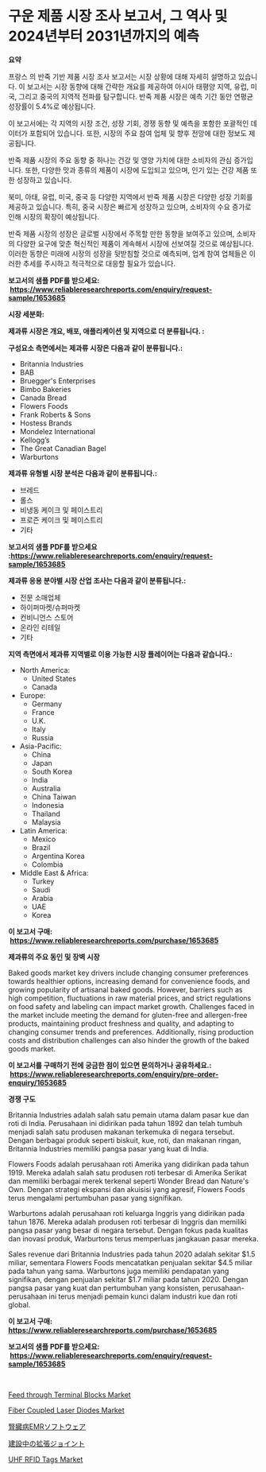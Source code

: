<p><h1>구운 제품 시장 조사 보고서, 그 역사 및 2024년부터 2031년까지의 예측</h1></p><p><strong>요약</strong></p>
<p><p>프랑스 의 반죽 기반 제품 시장 조사 보고서는 시장 상황에 대해 자세히 설명하고 있습니다. 이 보고서는 시장 동향에 대해 간략한 개요를 제공하여 아시아 태평양 지역, 유럽, 미국, 그리고 중국의 지역적 전파를 탐구합니다. 반죽 제품 시장은 예측 기간 동안 연평균 성장률이 5.4%로 예상됩니다.</p><p>이 보고서에는 각 지역의 시장 조건, 성장 기회, 경쟁 동향 및 예측을 포함한 포괄적인 데이터가 포함되어 있습니다. 또한, 시장의 주요 참여 업체 및 향후 전망에 대한 정보도 제공됩니다.</p><p>반죽 제품 시장의 주요 동향 중 하나는 건강 및 영양 가치에 대한 소비자의 관심 증가입니다. 또한, 다양한 맛과 종류의 제품이 시장에 도입되고 있으며, 인기 있는 건강 제품 또한 성장하고 있습니다.</p><p>북미, 아태, 유럽, 미국, 중국 등 다양한 지역에서 반죽 제품 시장은 다양한 성장 기회를 제공하고 있습니다. 특히, 중국 시장은 빠르게 성장하고 있으며, 소비자의 수요 증가로 인해 시장의 확장이 예상됩니다.</p><p>반죽 제품 시장의 성장은 글로벌 시장에서 주목할 만한 동향을 보여주고 있으며, 소비자의 다양한 요구에 맞춘 혁신적인 제품이 계속해서 시장에 선보여질 것으로 예상됩니다. 이러한 동향은 미래에 시장의 성장을 뒷받침할 것으로 예측되며, 업계 참여 업체들은 이러한 추세를 주시하고 적극적으로 대응할 필요가 있습니다.</p></p>
<p><strong>보고서의 샘플 PDF를 받으세요: &nbsp;<a href="https://www.reliableresearchreports.com/enquiry/request-sample/1653685">https://www.reliableresearchreports.com/enquiry/request-sample/1653685</a></strong></p>
<p><strong>시장 세분화:</strong></p>
<p><strong> 제과류 시장은 개요, 배포, 애플리케이션 및 지역으로 더 분류됩니다. :</strong></p>
<p><strong>구성요소 측면에서는 제과류 시장은 다음과 같이 분류됩니다.:</strong></p>
<p><ul><li>Britannia Industries</li><li>BAB</li><li>Bruegger's Enterprises</li><li>Bimbo Bakeries</li><li>Canada Bread</li><li>Flowers Foods</li><li>Frank Roberts & Sons</li><li>Hostess Brands</li><li>Mondelez International</li><li>Kellogg’s</li><li>The Great Canadian Bagel</li><li>Warburtons</li></ul></p>
<p><strong> 제과류 유형별 시장 분석은 다음과 같이 분류됩니다.:</strong></p>
<p><ul><li>브레드</li><li>롤스</li><li>비냉동 케이크 및 페이스트리</li><li>프로즌 케이크 및 페이스트리</li><li>기타</li></ul></p>
<p><strong>보고서의 샘플 PDF를 받으세요 :<a href="https://www.reliableresearchreports.com/enquiry/request-sample/1653685">https://www.reliableresearchreports.com/enquiry/request-sample/1653685</a></strong></p>
<p><strong> 제과류 응용 분야별 시장 산업 조사는 다음과 같이 분류됩니다.:</strong></p>
<p><ul><li>전문 소매업체</li><li>하이퍼마켓/슈퍼마켓</li><li>컨비니언스 스토어</li><li>온라인 리테일</li><li>기타</li></ul></p>
<p><strong>지역 측면에서 제과류 지역별로 이용 가능한 시장 플레이어는 다음과 같습니다.:</strong></p>
<p><ul>
    <li>
        North America:
        <ul>
            <li>United States</li>
            <li>Canada</li>
        </ul>
    </li>
    <li>
        Europe:
        <ul>
            <li>Germany</li>
            <li>France</li>
            <li>U.K.</li>
            <li>Italy</li>
            <li>Russia</li>
        </ul>
    </li>
    <li>
        Asia-Pacific:
        <ul>
            <li>China</li>
            <li>Japan</li>
            <li>South Korea</li>
            <li>India</li>
            <li>Australia</li>
            <li>China Taiwan</li>
            <li>Indonesia</li>
            <li>Thailand</li>
            <li>Malaysia</li>
        </ul>
    </li>
    <li>
        Latin America:
        <ul>
            <li>Mexico</li>
            <li>Brazil</li>
            <li>Argentina Korea</li>
            <li>Colombia</li>
        </ul>
    </li>
    <li>
        Middle East & Africa:
        <ul>
            <li>Turkey</li>
            <li>Saudi</li>
            <li>Arabia</li>
            <li>UAE</li>
            <li>Korea</li>
        </ul>
    </li>
    </ul></p>
<p><strong>이 보고서 구매: &nbsp;<a href="https://www.reliableresearchreports.com/purchase/1653685">https://www.reliableresearchreports.com/purchase/1653685</a></strong></p>
<p><strong>제과류의 주요 동인 및 장벽 시장</strong></p>
<p><p>Baked goods market key drivers include changing consumer preferences towards healthier options, increasing demand for convenience foods, and growing popularity of artisanal baked goods. However, barriers such as high competition, fluctuations in raw material prices, and strict regulations on food safety and labeling can impact market growth. Challenges faced in the market include meeting the demand for gluten-free and allergen-free products, maintaining product freshness and quality, and adapting to changing consumer trends and preferences. Additionally, rising production costs and distribution challenges can also hinder the growth of the baked goods market.</p></p>
<p><strong>이 보고서를 구매하기 전에 궁금한 점이 있으면 문의하거나 공유하세요.: &nbsp;<a href="https://www.reliableresearchreports.com/enquiry/pre-order-enquiry/1653685">https://www.reliableresearchreports.com/enquiry/pre-order-enquiry/1653685</a></strong></p>
<p><strong>경쟁 구도</strong></p>
<p><p>Britannia Industries adalah salah satu pemain utama dalam pasar kue dan roti di India. Perusahaan ini didirikan pada tahun 1892 dan telah tumbuh menjadi salah satu produsen makanan terkemuka di negara tersebut. Dengan berbagai produk seperti biskuit, kue, roti, dan makanan ringan, Britannia Industries memiliki pangsa pasar yang kuat di India.</p><p>Flowers Foods adalah perusahaan roti Amerika yang didirikan pada tahun 1919. Mereka adalah salah satu produsen roti terbesar di Amerika Serikat dan memiliki berbagai merek terkenal seperti Wonder Bread dan Nature's Own. Dengan strategi ekspansi dan akuisisi yang agresif, Flowers Foods terus mengalami pertumbuhan pasar yang signifikan.</p><p>Warburtons adalah perusahaan roti keluarga Inggris yang didirikan pada tahun 1876. Mereka adalah produsen roti terbesar di Inggris dan memiliki pangsa pasar yang besar di negara tersebut. Dengan fokus pada kualitas dan inovasi produk, Warburtons terus memperluas jangkauan pasar mereka.</p><p>Sales revenue dari Britannia Industries pada tahun 2020 adalah sekitar $1.5 miliar, sementara Flowers Foods mencatatkan penjualan sekitar $4.5 miliar pada tahun yang sama. Warburtons juga memiliki pendapatan yang signifikan, dengan penjualan sekitar $1.7 miliar pada tahun 2020. Dengan pangsa pasar yang kuat dan pertumbuhan yang konsisten, perusahaan-perusahaan ini terus menjadi pemain kunci dalam industri kue dan roti global.</p></p>
<p><strong>이 보고서 구매: &nbsp; <a href="https://www.reliableresearchreports.com/purchase/1653685">https://www.reliableresearchreports.com/purchase/1653685</a></strong></p>
<p><strong>보고서의 샘플 PDF를 받으세요: &nbsp;<a href="https://www.reliableresearchreports.com/enquiry/request-sample/1653685">https://www.reliableresearchreports.com/enquiry/request-sample/1653685</a></strong><strong></strong></p>
<p>&nbsp;</p>
<p><p><a href="https://medium.com/@v27092023/analyzing-feed-through-terminal-blocks-market-global-industry-perspective-and-forecast-2024-to-aa9c0cc4bc15">Feed through Terminal Blocks Market</a></p><p><a href="https://github.com/jhcraigie/Market-Research-Report-List-2/blob/main/fiber-coupled-laser-diodes-market.md">Fiber Coupled Laser Diodes Market</a></p><p><a href="https://medium.com/@edmondg3yrtreenfelder8956/%E8%85%8E%E8%87%93%E5%86%85%E7%A7%91%E3%81%AEemr%E3%82%BD%E3%83%95%E3%83%88%E3%82%A6%E3%82%A7%E3%82%A2%E5%B8%82%E5%A0%B4%E3%81%AE%E8%A6%8F%E6%A8%A1-%E5%B8%82%E5%A0%B4%E3%81%AE%E5%B1%95%E6%9C%9B%E3%81%A8%E5%B8%82%E5%A0%B4%E4%BA%88%E6%B8%AC-2024%E5%B9%B4%E3%81%8B%E3%82%892031%E5%B9%B4-5a314a06c614">腎臓病EMRソフトウェア</a></p><p><a href="https://github.com/xnljig2898992/Market-Research-Report-List-1/blob/main/369063311816.md">建設中の拡張ジョイント</a></p><p><a href="https://github.com/sonuprakash1/Market-Research-Report-List-2/blob/main/uhf-rfid-tags-market.md">UHF RFID Tags Market</a></p></p>